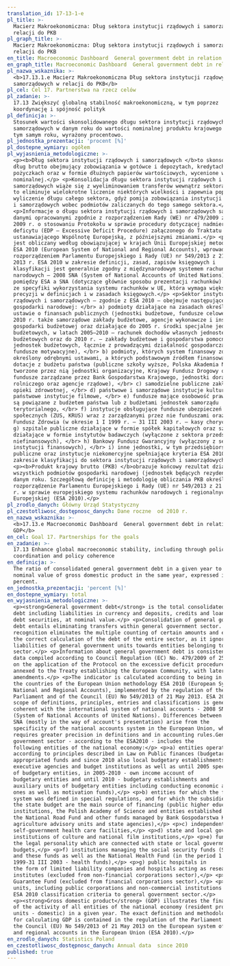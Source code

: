 ```yaml
---
translation_id: 17-13-1-e
pl_title: >-
  Macierz Makroekonomiczna: Dług sektora instytucji rządowych i samorządowych w
  relacji do PKB
pl_graph_title: >-
  Macierz Makroekonomiczna: Dług sektora instytucji rządowych i samorządowych w
  relacji do PKB
en_title: Macroeconomic Dashboard  General government debt in relation to GDP
en_graph_title: Macroeconomic Dashboard  General government debt in relation to GDP
pl_nazwa_wskaznika: >-
  <b>17.13.1.e Macierz Makroekonomiczna Dług sektora instytucji rządowych i
  samorządowych w relacji do PKB</b>
pl_cel: Cel 17. Partnerstwa na rzecz celów
pl_zadanie: >-
  17.13 Zwiększyć globalną stabilność makroekonomiczną, w tym poprzez
  koordynację i spójność polityk
pl_definicja: >-
  Stosunek wartości skonsolidowanego długu sektora instytucji rządowych i
  samorządowych w danym roku do wartości nominalnej produktu krajowego brutto w
  tym samym roku, wyrażony procentowo.
pl_jednostka_prezentacji: 'procent [%]'
pl_dostepne_wymiary: ogółem
pl_wyjasnienia_metodologiczne: >-
  <p><b>Dług sektora instytucji rządowych i samorządowych </b>to skonsolidowany
  dług brutto obejmujący zobowiązania w gotówce i depozytach, kredytach i
  pożyczkach oraz w formie dłużnych papierów wartościowych, wycenione w wartości
  nominalnej.</p> <p>Konsolidacja długu sektora instytucji rządowych i
  samorządowych wiąże się z wyeliminowaniem transferów wewnątrz sektora. Ujęcie
  to eliminuje wielokrotne liczenie niektórych wielkości i zapewnia poprawne
  wyliczenie długu całego sektora, gdyż pomija zobowiązania instytucji rządowych
  i samorządowych wobec podmiotów zaliczanych do tego samego sektora.</p>
  <p>Informacje o długu sektora instytucji rządowych i samorządowych są spójne z
  danymi opracowanymi zgodnie z rozporządzeniem Rady (WE) nr 479/2009 z 25 maja
  2009 r. o stosowaniu Protokołu w sprawie procedury dotyczącej nadmiernego
  deficytu (EDP – Excessive Deficit Procedure) załączonego do Traktatu
  ustanawiającego Wspólnotę Europejską, z późniejszymi zmianami.</p> <p>Wskaźnik
  jest obliczany według obowiązującej w krajach Unii Europejskiej metodologii
  ESA 2010 (European System of National and Regional Accounts), wprowadzonej
  rozporządzeniem Parlamentu Europejskiego i Rady (UE) nr 549/2013 z 21 maja
  2013 r. ESA 2010 w zakresie definicji, zasad, zapisów księgowych i
  klasyfikacji jest generalnie zgodny z międzynarodowym systemem rachunków
  narodowych – 2008 SNA (System of National Accounts of United Nations). Różnice
  pomiędzy ESA a SNA (dotyczące głównie sposobu prezentacji rachunków) wynikają
  ze specyfiki wykorzystania systemu rachunków w UE, która wymaga większej
  precyzji w definicjach i w zasadach księgowych.</p> <p>Sektor instytucji
  rządowych i samorządowych – zgodnie z ESA 2010 – obejmuje następujące podmioty
  gospodarki narodowej: </br> a) podmioty działające na zasadach określonych w
  ustawie o finansach publicznych (jednostki budżetowe, fundusze celowe, a od
  2010 r. także samorządowe zakłady budżetowe, agencje wykonawcze i instytucje
  gospodarki budżetowej oraz działające do 2005 r. środki specjalne jednostek
  budżetowych, w latach 2005–2010 – rachunek dochodów własnych jednostek
  budżetowych oraz do 2010 r. – zakłady budżetowe i gospodarstwa pomocnicze
  jednostek budżetowych, łącznie z prowadzącymi działalność gospodarczą, oraz
  fundusze motywacyjne), </br> b) podmioty, których system finansowy został
  określony odrębnymi ustawami, a których podstawowym źródłem finansowania są
  dotacje z budżetu państwa (publiczne szkoły wyższe, Polska Akademia Nauk i
  tworzone przez nią jednostki organizacyjne, Krajowy Fundusz Drogowy oraz inne
  fundusze zarządzane przez Bank Gospodarstwa Krajowego, jednostki doradztwa
  rolniczego oraz agencje rządowe), </br> c) samodzielne publiczne zakłady
  opieki zdrowotnej, </br> d) państwowe i samorządowe instytucje kultury oraz
  państwowe instytucje filmowe, </br> e) fundusze mające osobowość prawną, które
  są powiązane z budżetem państwa lub z budżetami jednostek samorządu
  terytorialnego, </br> f) instytucje obsługujące fundusze ubezpieczeń
  społecznych (ZUS, KRUS) wraz z zarządzanymi przez nie funduszami oraz Narodowy
  Fundusz Zdrowia (w okresie 1 I 1999 r. – 31 III 2003 r. – kasy chorych), </br>
  g) szpitale publiczne działające w formie spółek kapitałowych oraz szpitale
  działające w formie instytutów badawczych (wyłączone z sektora przedsiębiorstw
  niefinansowych), </br> h) Bankowy Fundusz Gwarancyjny (wyłączony z sektora
  instytucji finansowych), </br> i) inne jednostki, w tym przedsiębiorstwa
  publiczne oraz instytucje niekomercyjne spełniające kryteria ESA 2010 w
  zakresie klasyfikacji do sektora instytucji rządowych i samorządowych.</p>
  <p><b>Produkt krajowy brutto (PKB) </b>obrazuje końcowy rezultat działalności
  wszystkich podmiotów gospodarki narodowej (jednostek będących rezydentami) w
  danym roku. Szczegółową definicję i metodologię obliczania PKB określa
  rozporządzenie Parlamentu Europejskiego i Rady (UE) nr 549/2013 z 21 maja 2013
  r. w sprawie europejskiego systemu rachunków narodowych i regionalnych w Unii
  Europejskiej (ESA 2010).</p>
pl_zrodlo_danych: Główny Urząd Statystyczny
pl_czestotliwosc_dostępnosc_danych: Dane roczne  od 2010 r.
en_nazwa_wskaznika: >-
  <b>17.13.e Macroeconomic Dashboard  General government debt in relation to
  GDP</b>
en_cel: Goal 17. Partnerships for the goals
en_zadanie: >-
  17.13 Enhance global macroeconomic stability, including through policy
  coordination and policy coherence
en_definicja: >-
  The ratio of consolidated general government debt in a given year to the
  nominal value of gross domestic product in the same year, expressed in
  percent.
en_jednostka_prezentacji: 'percent [%]'
en_dostepne_wymiary: total
en_wyjasnienia_metodologiczne: >-
  <p><strong>General government debt</strong> is the total consolidated gross
  debt including liabilities in currency and deposits, credits and loans and
  debt securities, at nominal value.</p> <p>Consolidation of general government
  debt entails eliminating transfers within general government sector. Such
  recognition eliminates the multiple counting of certain amounts and ensures
  the correct calculation of the debt of the entire sector, as it ignores the
  liabilities of general government units towards entities belonging to the same
  sector.</p> <p>Information about general government debt is consistent with
  data compiled according to Council Regulation (EC) No. 479/2009 of 25 May 2009
  on the application of the Protocol on the excessive deficit procedure (EDP)
  annexed to the Treaty establishing the European Community, with later
  amendments.</p> <p>The indicator is calculated according to being in force in
  the countries of the European Union methodology ESA 2010 (European System of
  National and Regional Accounts), implemented by the regulation of the European
  Parliament and of the Council (EU) No 549/2013 of 21 May 2013. ESA 2010 in
  scope of definitions, principles, entries and classifications is generally
  coherent with the international system of national accounts - 2008 SNA
  (System of National Accounts of United Nations). Differences between ESA and
  SNA (mostly in the way of account's presentation) arise from the
  specificity of the national accounts system in the European Union, which
  requires greater precision in definitions and in accounting rules.General
  government sector - according to the ESA2010 - includes the
  following entities of the national economy:</p> <p>a) entities operating
  according to principles described in Law on Public finances (budgetary units,
  appropriated funds and since 2010 also local budgetary establishments,
  executive agencies and budget institutions as well as until 2005 special funds
  of budgetary entities, in 2005-2010 - own income account of
  budgetary entities and until 2010 - budgetary establishments and
  auxiliary units of budgetary entities including conducting economic activity
  ones as well as motivation funds),</p> <p>b) entities for which the financial
  system was defined in special regulations, and for which the subsidies from
  the state budget are the main source of financing (public higher education
  institutions, the Polish Academy of Science and entities established by it,
  the National Road Fund and other funds managed by Bank Gospodarstwa Krajowego,
  agriculture advisory units and state agencies),</p> <p>c) independent public
  self-government health care facilities,</p> <p>d) state and local government
  institutions of culture and national film institutions,</p> <p>e) funds with
  the legal personality which are connected with state or local government units
  budgets,</p> <p>f) institutions managing the social security funds (SII, ASIF)
  and these funds as well as the National Health Fund (in the period 1 I
  1999-31 III 2003 - health funds),</p> <p>g) public hospitals in
  the form of limited liability companies and hospitals acting as research
  institutes (excluded from non-financial corporations sector),</p> <p>h) Bank
  Guarantee Fund (excluded from financial corporations sector),</p> <p>i) other
  units, including public corporations and non-commercial institutions that meet
  ESA 2010 classification criteria to general government sector.</p>
  <p><strong>Gross domestic product</strong> (GDP) illustrates the final result
  of the activity of all entities of the national economy (resident producer
  units - domestic) in a given year. The exact definition and methodology
  for calculating GDP is contained in the regulation of the Parliament and of
  the Council (EU) No 549/2013 of 21 May 2013 on the European system of national
  and regional accounts in the European Union (ESA 2010).</p>
en_zrodlo_danych: Statistics Poland
en_czestotliwosc_dostępnosc_danych: Annual data  since 2010
published: true
---
```

